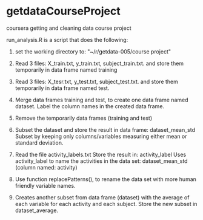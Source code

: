 getdataCourseProject
====================

coursera getting and cleaning data course project

run_analysis.R is a script that does the following:


1. set the working directory to: "~/r/getdata-005/course project"

2. Read 3 files: X_train.txt, y_train.txt, subject_train.txt. 
   and store them temporarily in data frame named training 
   
3. Read 3 files: X_tesr.txt, y_test.txt, subject_test.txt. 
   and store them temporarily in data frame named test. 
   
4. Merge data frames training and test, to create one data frame named dataset.
   Label the column names in the created data frame.
   
5. Remove the temporarily data frames (training and test)

6. Subset the dataset and store the result in data frame: dataset_mean_std
   Subset by keeping only columns/variables measuring either mean or standard deviation.

7. Read the file activity_labels.txt
   Store the result in: activity_label 
   Uses activity_label to name the activities in the data set: 
   dataset_mean_std (column named: activity)

8. Use function replacePatterns(), 
   to rename the data set with more human friendly variable names. 
  
9. Creates another subset from data frame (dataset)
   with the average of each variable for each activity and each subject.
   Store the new subset in dataset_average.
   
